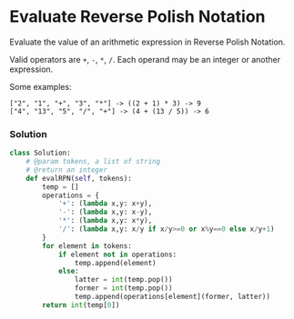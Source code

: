 # Evaluate Reverse Polish Notation

Evaluate the value of an arithmetic expression in Reverse Polish Notation.

Valid operators are `+`, `-`, `*`, `/`. Each operand may be an integer or another expression.

Some examples:

    ["2", "1", "+", "3", "*"] -> ((2 + 1) * 3) -> 9
    ["4", "13", "5", "/", "+"] -> (4 + (13 / 5)) -> 6

### Solution
``` Python
class Solution:
    # @param tokens, a list of string
    # @return an integer
    def evalRPN(self, tokens):
        temp = []
        operations = {
            '+': (lambda x,y: x+y),
            '-': (lambda x,y: x-y),
            '*': (lambda x,y: x*y),
            '/': (lambda x,y: x/y if x/y>=0 or x%y==0 else x/y+1)
        }
        for element in tokens:
            if element not in operations:
                temp.append(element)
            else:
                latter = int(temp.pop())
                former = int(temp.pop())
                temp.append(operations[element](former, latter))
        return int(temp[0])
```
<div id="disqus_thread"></div>
<script type="text/javascript">
    var disqus_shortname = 'algorithm-book';
    (function() {
        var dsq = document.createElement('script'); dsq.type = 'text/javascript'; dsq.async = true;
        dsq.src = '//' + disqus_shortname + '.disqus.com/embed.js';
        (document.getElementsByTagName('head')[0] || document.getElementsByTagName('body')[0]).appendChild(dsq);
    })();
</script>
